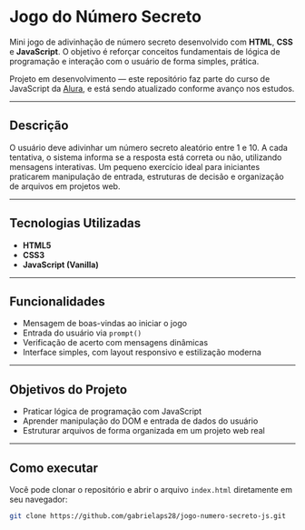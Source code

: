 # Jogo do Número Secreto

Mini jogo de adivinhação de número secreto desenvolvido com **HTML**, **CSS** e **JavaScript**. O objetivo é reforçar conceitos fundamentais de lógica de programação e interação com o usuário de forma simples, prática.

Projeto em desenvolvimento — este repositório faz parte do curso de JavaScript da [Alura](https://www.alura.com.br/), e está sendo atualizado conforme avanço nos estudos.

---

##  Descrição

O usuário deve adivinhar um número secreto aleatório entre 1 e 10. A cada tentativa, o sistema informa se a resposta está correta ou não, utilizando mensagens interativas. Um pequeno exercício ideal para iniciantes praticarem manipulação de entrada, estruturas de decisão e organização de arquivos em projetos web.

---

## Tecnologias Utilizadas

- **HTML5**  
- **CSS3**  
- **JavaScript (Vanilla)**  

---

## Funcionalidades

- Mensagem de boas-vindas ao iniciar o jogo  
- Entrada do usuário via `prompt()`  
- Verificação de acerto com mensagens dinâmicas  
- Interface simples, com layout responsivo e estilização moderna  

---

## Objetivos do Projeto

- Praticar lógica de programação com JavaScript  
- Aprender manipulação do DOM e entrada de dados do usuário  
- Estruturar arquivos de forma organizada em um projeto web real  

---

##  Como executar

Você pode clonar o repositório e abrir o arquivo `index.html` diretamente em seu navegador:

```bash
git clone https://github.com/gabrielaps28/jogo-numero-secreto-js.git

